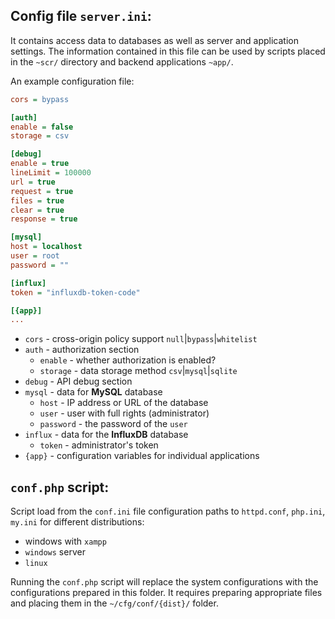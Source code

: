 ## Config file `server.ini`:

It contains access data to databases as well as server and application settings.
The information contained in this file can be used by scripts placed in the `~scr/` directory and backend applications `~app/`.

An example configuration file:

```ini
cors = bypass

[auth]
enable = false
storage = csv

[debug]
enable = true
lineLimit = 100000
url = true
request = true
files = true
clear = true
response = true

[mysql]
host = localhost
user = root
password = ""

[influx]
token = "influxdb-token-code"

[{app}]
...
```

- `cors` - cross-origin policy support `null`|`bypass`|`whitelist`
- `auth` - authorization section
  - `enable` - whether authorization is enabled?
  - `storage` - data storage method `csv`|`mysql`|`sqlite`
- `debug` - API debug section
- `mysql` - data for **MySQL** database
  - `host` - IP address or URL of the database
  - `user` - user with full rights (administrator)
  - `password` - the password of the `user`
- `influx` - data for the **InfluxDB** database
  - `token` - administrator's token
- `{app}` - configuration variables for individual applications

## `conf.php` script:

Script load from the `conf.ini` file configuration paths to `httpd.conf`, `php.ini`, `my.ini` for different distributions:

- windows with `xampp`
- `windows` server
- `linux`

Running the `conf.php` script will replace the system configurations with the configurations prepared in this folder. It requires preparing appropriate files and placing them in the `~/cfg/conf/{dist}/` folder.
